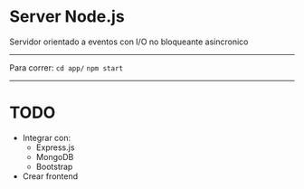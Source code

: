 Server Node.js
===========
Servidor orientado a eventos con I/O no bloqueante asincronico

***

Para correr: 
` cd app/ `
` npm start `

***

TODO
===========

- Integrar con:
    - Express.js 
    - MongoDB
    - Bootstrap
- Crear frontend